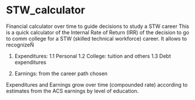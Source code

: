 # STW_calculator
Financial calculator over time to guide decisions to study a STW career
This is a quick calculator of the Internal Rate of Return (IRR) of the decision to go to comm college for a STW (skilled technical workforce) career.
It allows to recognizeÑ
1) Expenditures:
1.1 Personal
1.2 College: tuition and others
1.3 Debt expenditures

2) Earnings: from the career path chosen

Expenditures and Earnings grow over time (compounded rate) according to estimates from the ACS earnings by level of education. 

